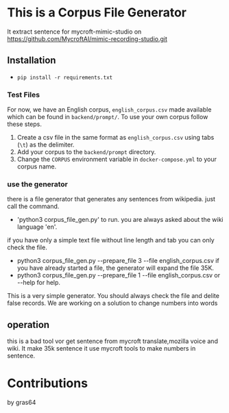 # This is a Corpus File Generator

It extract sentence for mycroft-mimic-studio on https://github.com/MycroftAI/mimic-recording-studio.git


## Installation
* `pip install -r requirements.txt`


### Test Files

For now, we have an English corpus, `english_corpus.csv` made available which
can be found in `backend/prompt/`. To use your own corpus follow these steps.

1. Create a csv file in the same format as `english_corpus.csv` using tabs
   (`\t`) as the delimiter.
2. Add your corpus to the `backend/prompt` directory.
3. Change the `CORPUS` environment variable in `docker-compose.yml` to your
   corpus name.

### use the generator

there is a file generator that generates any sentences from wikipedia. just call the command.
* 'python3 corpus_file_gen.py'
to run. you are always asked about the wiki language 'en'.

if you have only a simple text file without line length and tab you can only check the file.
* python3 corpus_file_gen.py --prepare_file 3 --file english_corpus.csv
if you have already started a file, the generator will expand the file 35K.
* python3 corpus_file_gen.py --prepare_file 1 --file english_corpus.csv
or --help for help.

This is a very simple generator.
You should always check the file and delite false records. We are working on a solution to change numbers into words

## operation

this is a bad tool vor get sentence from mycroft translate,mozilla voice and wiki. It make 35k sentence it use mycroft tools to make numbers in sentence.

# Contributions
by gras64
